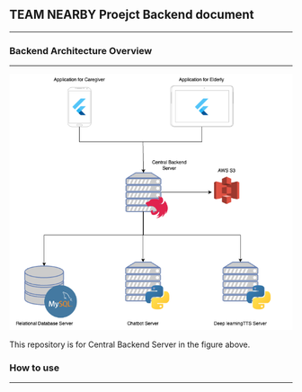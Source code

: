 ## TEAM NEARBY Proejct Backend document

--------------------------------------

### Backend Architecture Overview

--------------------------------------

<img src="./img/SWArchitecture.png" ></img>


This repository is for Central Backend Server in the figure above. 



### How to use

--------------------------------------
